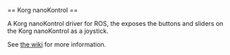 == Korg nanoKontrol ==

A Korg nanoKontrol driver for ROS, the exposes the buttons and sliders on the Korg nanoKontrol as a joystick.

See [the wiki](http://ros.org/wiki/korg_nanokontrol) for more information.
